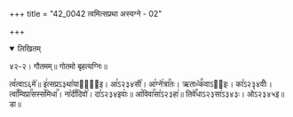 +++
title = "42_0042 त्वमित्सप्रथा अस्यग्ने - 02"

+++
<details open><summary>लिखितम्</summary>

४२-२। गौतमम्॥ गोतमो बृहत्यग्निः॥

त्वं꣥त्वाऽ६मे꣥॥ इ꣢त्सप्रऽ३था꣡यासा꣢᳐इ। आ꣣ऽ२३४सी꣥। आ꣡ग्ने꣯त्रा꣢꣯तः। ऋताᳲ꣡क꣪वाऽ२᳐इः। का꣣ऽ२३४वीः꣥। त्वा꣡꣯म्विप्रा꣢꣯सस्स꣡मिधा꣢꣯। ना꣡दी꣯दिवो꣢। दा꣣ऽ२३४इवाः꣥॥ आ꣡विवा꣢꣯सा꣡ऽ२३हा꣢॥ तिवे꣡꣯धाऽ२३सा꣢ऽ३४३ः। ओ꣡ऽ२३४५इ॥ डा॥
</details>